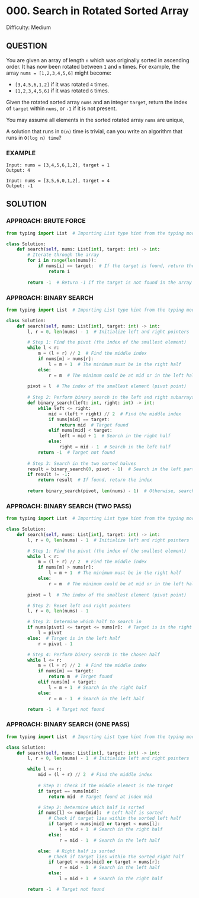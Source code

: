 # 000. Search in Rotated Sorted Array
Difficulty: Medium

## QUESTION

You are given an array of length `n` which was originally sorted in ascending order. It has now been rotated between `1` and `n` times. For example, the array `nums = [1,2,3,4,5,6]` might become:

- `[3,4,5,6,1,2]` if it was rotated `4` times.
- `[1,2,3,4,5,6]` if it was rotated `6` times.

Given the rotated sorted array `nums` and an integer `target`, return the index of `target` within `nums`, or `-1` if it is not present.

You may assume all elements in the sorted rotated array `nums` are unique,

A solution that runs in `O(n)` time is trivial, can you write an algorithm that runs in `O(log n) time`?

### EXAMPLE

```
Input: nums = [3,4,5,6,1,2], target = 1
Output: 4
```

```
Input: nums = [3,5,6,0,1,2], target = 4
Output: -1
```

## SOLUTION


### APPROACH: BRUTE FORCE

```python
from typing import List  # Importing List type hint from the typing module

class Solution:
    def search(self, nums: List[int], target: int) -> int:        
        # Iterate through the array
        for i in range(len(nums)):
            if nums[i] == target:  # If the target is found, return the index
                return i
        
        return -1  # Return -1 if the target is not found in the array
```

### APPROACH: BINARY SEARCH

```python
from typing import List  # Importing List type hint from the typing module

class Solution:
    def search(self, nums: List[int], target: int) -> int:
        l, r = 0, len(nums) - 1  # Initialize left and right pointers

        # Step 1: Find the pivot (the index of the smallest element)
        while l < r:
            m = (l + r) // 2  # Find the middle index
            if nums[m] > nums[r]:  
                l = m + 1  # The minimum must be in the right half
            else:
                r = m  # The minimum could be at mid or in the left half
        
        pivot = l  # The index of the smallest element (pivot point)
        
        # Step 2: Perform binary search in the left and right subarrays
        def binary_search(left: int, right: int) -> int:
            while left <= right:
                mid = (left + right) // 2  # Find the middle index
                if nums[mid] == target:
                    return mid  # Target found
                elif nums[mid] < target:
                    left = mid + 1  # Search in the right half
                else:
                    right = mid - 1  # Search in the left half
            return -1  # Target not found
        
        # Step 3: Search in the two sorted halves
        result = binary_search(0, pivot - 1)  # Search in the left part (before pivot)
        if result != -1:
            return result  # If found, return the index
        
        return binary_search(pivot, len(nums) - 1)  # Otherwise, search in the right part (after pivot)
```

### APPROACH: BINARY SEARCH (TWO PASS)

```python
from typing import List  # Importing List type hint from the typing module

class Solution:
    def search(self, nums: List[int], target: int) -> int:
        l, r = 0, len(nums) - 1  # Initialize left and right pointers

        # Step 1: Find the pivot (the index of the smallest element)
        while l < r:
            m = (l + r) // 2  # Find the middle index
            if nums[m] > nums[r]:  
                l = m + 1  # The minimum must be in the right half
            else:
                r = m  # The minimum could be at mid or in the left half
        
        pivot = l  # The index of the smallest element (pivot point)

        # Step 2: Reset left and right pointers
        l, r = 0, len(nums) - 1

        # Step 3: Determine which half to search in
        if nums[pivot] <= target <= nums[r]:  # Target is in the right half
            l = pivot
        else:  # Target is in the left half
            r = pivot - 1

        # Step 4: Perform binary search in the chosen half
        while l <= r:
            m = (l + r) // 2  # Find the middle index
            if nums[m] == target:
                return m  # Target found
            elif nums[m] < target:
                l = m + 1  # Search in the right half
            else:
                r = m - 1  # Search in the left half

        return -1  # Target not found
```

### APPROACH: BINARY SEARCH (ONE PASS)

```python
from typing import List  # Importing List type hint from the typing module

class Solution:
    def search(self, nums: List[int], target: int) -> int:
        l, r = 0, len(nums) - 1  # Initialize left and right pointers

        while l <= r:
            mid = (l + r) // 2  # Find the middle index
            
            # Step 1: Check if the middle element is the target
            if target == nums[mid]:
                return mid  # Target found at index mid

            # Step 2: Determine which half is sorted
            if nums[l] <= nums[mid]:  # Left half is sorted
                # Check if target lies within the sorted left half
                if target > nums[mid] or target < nums[l]:  
                    l = mid + 1  # Search in the right half
                else:
                    r = mid - 1  # Search in the left half

            else:  # Right half is sorted
                # Check if target lies within the sorted right half
                if target < nums[mid] or target > nums[r]:  
                    r = mid - 1  # Search in the left half
                else:
                    l = mid + 1  # Search in the right half

        return -1  # Target not found
```
